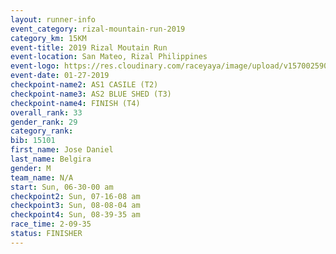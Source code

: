```yaml
---
layout: runner-info 
event_category: rizal-mountain-run-2019 
category_km: 15KM 
event-title: 2019 Rizal Moutain Run 
event-location: San Mateo, Rizal Philippines 
event-logo: https://res.cloudinary.com/raceyaya/image/upload/v1570025909/logo/rizal-mountain_gkfete.jpg 
event-date: 01-27-2019 
checkpoint-name2: AS1 CASILE (T2) 
checkpoint-name3: AS2 BLUE SHED (T3) 
checkpoint-name4: FINISH (T4) 
overall_rank: 33
gender_rank: 29
category_rank: 
bib: 15101
first_name: Jose Daniel
last_name: Belgira
gender: M
team_name: N/A
start: Sun, 06-30-00 am
checkpoint2: Sun, 07-16-08 am
checkpoint3: Sun, 08-08-04 am
checkpoint4: Sun, 08-39-35 am
race_time: 2-09-35
status: FINISHER
---
```


